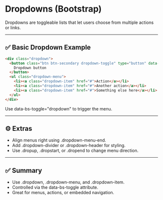 # Dropdowns (Bootstrap)

Dropdowns are toggleable lists that let users choose from multiple actions or links.

---

## ✅ Basic Dropdown Example

```html
<div class="dropdown">
  <button class="btn btn-secondary dropdown-toggle" type="button" data-bs-toggle="dropdown" aria-expanded="false">
    Dropdown button
  </button>
  <ul class="dropdown-menu">
    <li><a class="dropdown-item" href="#">Action</a></li>
    <li><a class="dropdown-item" href="#">Another action</a></li>
    <li><a class="dropdown-item" href="#">Something else here</a></li>
  </ul>
</div>
```

Use <span class="codeSnip">data-bs-toggle="dropdown"</span> to trigger the menu.

---

## ⚙️ Extras

- Align menus right using <span class="codeSnip">.dropdown-menu-end</span>.
- Add <span class="codeSnip">.dropdown-divider</span> or <span class="codeSnip">.dropdown-header</span> for styling.
- Use <span class="codeSnip">.dropup</span>, <span class="codeSnip">.dropstart</span>, or <span class="codeSnip">.dropend</span> to change menu direction.

---

## ✅ Summary

- Use <span class="codeSnip">.dropdown</span>, <span class="codeSnip">.dropdown-menu</span>, and <span class="codeSnip">.dropdown-item</span>.
- Controlled via the <span class="codeSnip">data-bs-toggle</span> attribute.
- Great for menus, actions, or embedded navigation.
